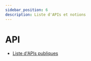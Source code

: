 ```yaml
---
sidebar_position: 6
description: Liste d'APIs et notions
---
```


# API

- [Liste d'APIs publiques](https://github.com/public-apis/public-apis)